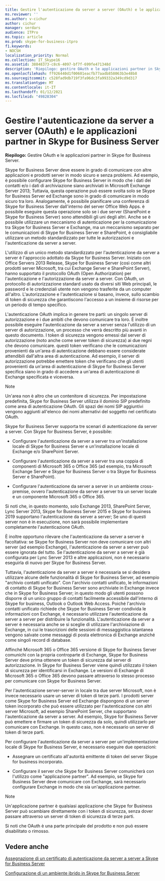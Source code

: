 ```yaml
---
title: Gestire l'autenticazione da server a server (OAuth) e le applicazioni partner in Skype for Business Server
ms.reviewer: ''
ms.author: v-cichur
author: cichur
manager: serdars
audience: ITPro
ms.topic: article
ms.prod: skype-for-business-itpro
f1.keywords:
- NOCSH
localization_priority: Normal
ms.collection: IT_Skype16
ms.assetid: 38848373-c8c6-4097-bf7f-699fe471348d
description: 'Riepilogo: gestire OAuth e le applicazioni partner in Skype for Business Server.'
ms.openlocfilehash: ff926440d1f00601eacfb77aadb858063b3e48b8
ms.sourcegitcommit: c528fad9db719f3fa96dc3fa99332a349cd9d317
ms.translationtype: MT
ms.contentlocale: it-IT
ms.lasthandoff: 01/12/2021
ms.locfileid: "49828304"
---
```

# <a name="manage-server-to-server-authentication-oauth-and-partner-applications-in-skype-for-business-server"></a>Gestire l'autenticazione da server a server (OAuth) e le applicazioni partner in Skype for Business Server
 
**Riepilogo:** Gestire OAuth e le applicazioni partner in Skype for Business Server.
  
Skype for Business Server deve essere in grado di comunicare con altre applicazioni e prodotti server in modo sicuro e senza problemi. Ad esempio, è possibile configurare Skype for Business Server in modo che i dati dei contatti e/o i dati di archiviazione siano archiviati in Microsoft Exchange Server 2013; Tuttavia, questa operazione può essere svolta solo se Skype for Business Server ed Exchange sono in grado di comunicare in modo sicuro tra loro. Analogamente, è possibile pianificare una conferenza di Skype for Business Server dall'interno del server Office Web Apps. è possibile eseguire questa operazione solo se i due server (SharePoint e Skype for Business Server) sono attendibili gli uni degli altri. Anche se è possibile utilizzare un meccanismo di autenticazione per la comunicazione tra Skype for Business Server e Exchange, ma un meccanismo separato per le comunicazioni di Skype for Business Server e SharePoint, è consigliabile utilizzare un metodo standardizzato per tutte le autorizzazioni e l'autenticazione da server a server.
  
L'utilizzo di un unico metodo standardizzato per l'autenticazione da server a server è l'approccio adottato da Skype for Business Server. Iniziato con Office Servers 2013 Release, Skype for Business Server (così come altri prodotti server Microsoft, tra cui Exchange Server e SharePoint Server), hanno supportato il protocollo OAuth (Open Authorization) per l'autenticazione e l'autorizzazione da server a server. Con OAuth, un protocollo di autorizzazione standard usato da diversi siti Web principali, le password e le credenziali utente non vengono trasferite da un computer all'altro. L'autorizzazione e l'autenticazione si basano, invece, sullo scambio di token di sicurezza che garantiscono l'accesso a un insieme di risorse per un periodo di tempo specifico.
  
L'autenticazione OAuth implica in genere tre parti: un singolo server di autorizzazione e i due ambiti che devono comunicare tra loro. È inoltre possibile eseguire l'autenticazione da server a server senza l'utilizzo di un server di autorizzazione, un processo che verrà descritto più avanti in questo documento. I token di sicurezza vengono emessi dal server di autorizzazione (noto anche come server token di sicurezza) ai due regni che devono comunicare. questi token verificano che le comunicazioni provenienti da un'area di autenticazione debbano essere considerate attendibili dall'altra area di autenticazione. Ad esempio, il server di autorizzazione potrebbe emettere token che verificano che gli utenti provenienti da un'area di autenticazione di Skype for Business Server specifica siano in grado di accedere a un'area di autenticazione di Exchange specificata e viceversa.
  
> [!NOTE]
> Un'area non è altro che un contenitore di sicurezza. Per impostazione predefinita, Skype for Business Server utilizza il dominio SIP predefinito come area di autenticazione OAuth. Gli spazi dei nomi SIP aggiuntivi vengono aggiunti all'elenco dei nomi alternativi del soggetto nel certificato OAuth. 
  
Skype for Business Server supporta tre scenari di autenticazione da server a server. Con Skype for Business Server, è possibile:
  
- Configurare l'autenticazione da server a server tra un'installazione locale di Skype for Business Server e un'installazione locale di Exchange e/o SharePoint Server.
    
- Configurare l'autenticazione da server a server tra una coppia di componenti di Microsoft 365 o Office 365 (ad esempio, tra Microsoft Exchange Server e Skype for Business Server o tra Skype for Business Server e SharePoint).
    
- Configurare l'autenticazione da server a server in un ambiente cross-premise, ovvero l'autenticazione da server a server tra un server locale e un componente Microsoft 365 o Office 365.
    
Si noti che, in questo momento, solo Exchange 2013, SharePoint Server, Lync Server 2013, Skype for Business Server 2015 e Skype for business 2019 supportano l'autenticazione da server a server; Se uno di questi server non è in esecuzione, non sarà possibile implementare completamente l'autenticazione OAuth.
  
È inoltre opportuno rilevare che l'autenticazione da server a server è facoltativa: se Skype for Business Server non deve comunicare con altri server (ad esempio Exchange), l'autenticazione da server a server può essere ignorata del tutto. Se l'autenticazione da server a server è già configurata per Lync Server 2013 e altre applicazioni, non è necessario eseguirla di nuovo per Skype for Business Server. 
  
Tuttavia, l'autenticazione da server a server è necessaria se si desidera utilizzare alcune delle funzionalità di Skype for Business Server, ad esempio "archivio contatti unificato". Con l'archivio contatti unificato, le informazioni di contatto di Skype for Business Server sono archiviate in Exchange invece che in Skype for Business Server; in questo modo gli utenti possono disporre di un unico gruppo di contatti facilmente accessibile dall'interno di Skype for business, Outlook o Outlook Web Access. Poiché l'archivio contatti unificato richiede che Skype for Business Server condivida le informazioni con Exchange, è necessario utilizzare l'autenticazione da server a server per distribuire la funzionalità. L'autenticazione da server a server è necessaria anche se si sceglie di utilizzare l'archiviazione di Exchange, in cui le trascrizioni delle sessioni di messaggistica istantanea vengono salvate come messaggi di posta elettronica di Exchange anziché come singoli record di database.
  
Affinché Microsoft 365 o Office 365 versione di Skype for Business Server comunichi con la propria controparte di Exchange, Skype for Business Server deve prima ottenere un token di sicurezza dal server di autorizzazione. In Skype for Business Server viene quindi utilizzato il token di sicurezza per identificarsi in Exchange. Le versioni di Exchange di Microsoft 365 o Office 365 devono passare attraverso lo stesso processo per comunicare con Skype for Business Server.
  
Per l'autenticazione server-server in locale tra due server Microsoft, non è invece necessario usare un server di token di terze parti. I prodotti server come Skype for Business Server ed Exchange dispongono di un server token incorporato che può essere utilizzato per l'autenticazione con altri server Microsoft, ad esempio SharePoint Server, che supportano l'autenticazione da server a server. Ad esempio, Skype for Business Server può emettere e firmare un token di sicurezza da solo, quindi utilizzarlo per comunicare con Exchange. In questo caso, non è necessario un server di token di terze parti.
  
Per configurare l'autenticazione da server a server per un'implementazione locale di Skype for Business Server, è necessario eseguire due operazioni:
  
- Assegnare un certificato all'autorità emittente di token del server Skype for business incorporato.
    
- Configurare il server che Skype for Business Server comunicherà con l'utilizzo come "applicazione partner". Ad esempio, se Skype for Business Server deve comunicare con Exchange, sarà necessario configurare Exchange in modo che sia un'applicazione partner.
    
> [!NOTE]
> Un'applicazione partner è qualsiasi applicazione che Skype for Business Server può scambiare direttamente con i token di sicurezza, senza dover passare attraverso un server di token di sicurezza di terze parti. 
  
Si noti che OAuth è una parte principale del prodotto e non può essere disabilitato o rimosso.
  
## <a name="see-also"></a>Vedere anche

[Assegnazione di un certificato di autenticazione da server a server a Skype for Business Server](assign-a-server-to-server-certificate.md)
  
[Configurazione di un ambiente ibrido in Skype for Business Server](configure-a-hybrid-environment.md)
